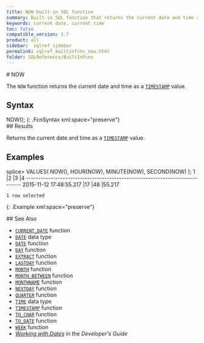 ```yaml
---
title: NOW built-in SQL function
summary: Built-in SQL function that returns the current date and time as a TIMESTAMP value
keywords: current date, current time
toc: false
compatible_version: 2.7
product: all
sidebar:  sqlref_sidebar
permalink: sqlref_builtinfcns_now.html
folder: SQLReference/BuiltInFcns
---
```

<section>
<div class="TopicContent" data-swiftype-index="true" markdown="1">
# NOW

The `NOW` function returns the current date and time as a
[`TIMESTAMP`](sqlref_builtinfcns_timestamp.html) value.

## Syntax

<div class="fcnWrapperWide" markdown="1">
    NOW();
{: .FcnSyntax xml:space="preserve"}

</div>
## Results

Returns the current date and time as a
[`TIMESTAMP`](sqlref_builtinfcns_timestamp.html) value.

## Examples

<div class="preWrapper" markdown="1">
    splice> VALUES( NOW(), HOUR(NOW), MINUTE(NOW), SECOND(NOW) );
    1                            |2          |3          |4
    ----------------------------------------------------------------------------
    2015-11-12 17:48:55.217      |17         |48         |55.217
    
    1 row selected
{: .Example xml:space="preserve"}

</div>
## See Also

* [`CURRENT_DATE`](sqlref_builtinfcns_currentdate.html) function
* [`DATE`](sqlref_builtinfcns_date.html) data type
* [`DATE`](sqlref_builtinfcns_date.html) function
* [`DAY`](sqlref_builtinfcns_day.html) function
* [`EXTRACT`](sqlref_builtinfcns_extract.html) function
* [`LASTDAY`](sqlref_builtinfcns_day.html) function
* [`MONTH`](sqlref_builtinfcns_month.html) function
* [`MONTH_BETWEEN`](sqlref_builtinfcns_monthbetween.html) function
* [`MONTHNAME`](sqlref_builtinfcns_monthname.html) function
* [`NEXTDAY`](sqlref_builtinfcns_day.html) function
* [`QUARTER`](sqlref_builtinfcns_quarter.html) function
* [`TIME`](sqlref_builtinfcns_time.html) data type
* [`TIMESTAMP`](sqlref_builtinfcns_timestamp.html) function
* [`TO_CHAR`](sqlref_builtinfcns_char.html) function
* [`TO_DATE`](sqlref_builtinfcns_date.html) function
* [`WEEK`](sqlref_builtinfcns_week.html) function
* *[Working with Dates](developers_fundamentals_dates.html)* in the
  *Developer's Guide*

</div>
</section>


